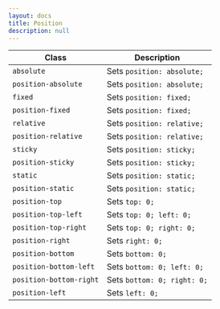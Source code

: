 ```yaml
---
layout: docs
title: Position
description: null
---
```


| Class                   | Description                 |
| ----------------------- | --------------------------- |
| `absolute`              | Sets `position: absolute;`  |
| `position-absolute`     | Sets `position: absolute;`  |
| `fixed`                 | Sets `position: fixed;`     |
| `position-fixed`        | Sets `position: fixed;`     |
| `relative`              | Sets `position: relative;`  |
| `position-relative`     | Sets `position: relative;`  |
| `sticky`                | Sets `position: sticky;`    |
| `position-sticky`       | Sets `position: sticky;`    |
| `static`                | Sets `position: static;`    |
| `position-static`       | Sets `position: static;`    |
| `position-top`          | Sets `top: 0;`              |
| `position-top-left`     | Sets `top: 0; left: 0;`     |
| `position-top-right`    | Sets `top: 0; right: 0;`    |
| `position-right`        | Sets `right: 0;`            |
| `position-bottom`       | Sets `bottom: 0;`           |
| `position-bottom-left`  | Sets `bottom: 0; left: 0;`  |
| `position-bottom-right` | Sets `bottom: 0; right: 0;` |
| `position-left`         | Sets `left: 0;`             |
